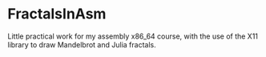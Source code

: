# FractalsInAsm

Little practical work for my assembly x86_64 course, with the use of the X11 library to draw Mandelbrot and Julia fractals.
